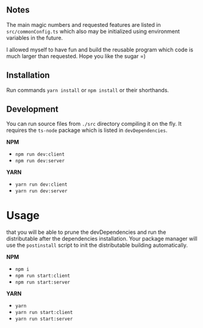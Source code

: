 Notes
---
The main magic numbers and requested features
are listed in `src/commonConfig.ts`
which also may be initialized using environment
variables in the future.

I allowed myself to have fun and build the reusable program
which code is much larger than requested. Hope you like the sugar =)

Installation
---
Run commands `yarn install` or `npm install`
or their shorthands.


Development
---
You can run source files from `./src` directory compiling it on the fly.
It requires the `ts-node` package which is listed in `devDependencies`.

**NPM**
* `npm run dev:client`
* `npm run dev:server`

**YARN**
* `yarn run dev:client`
* `yarn run dev:server`

Usage
===
that you will be able to prune the devDependencies
and run the distributable after the dependencies installation.
Your package manager will use the `postinstall` script to init the 
distributable building automatically.

**NPM**
* `npm i`
* `npm run start:client`
* `npm run start:server`

**YARN**
* `yarn`
* `yarn run start:client`
* `yarn run start:server`
